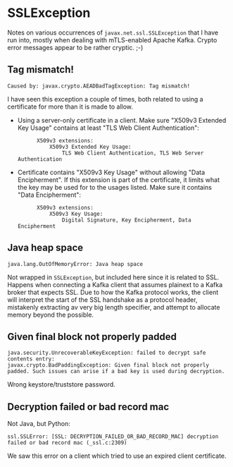 # SSLException

Notes on various occurrences of `javax.net.ssl.SSLException` that I
have run into, mostly when dealing with mTLS-enabled Apache Kafka.
Crypto error messages appear to be rather cryptic. ;-)

## Tag mismatch!

```text
Caused by: javax.crypto.AEADBadTagException: Tag mismatch!
```

I have seen this exception a couple of times, both related to using a
certificate for more than it is made to allow.

* Using a server-only certificate in a client. Make sure "X509v3
  Extended Key Usage" contains at least "TLS Web Client
  Authentication":

  ```text
        X509v3 extensions:
            X509v3 Extended Key Usage: 
                TLS Web Client Authentication, TLS Web Server Authentication
  ```
  
* Certificate contains "X509v3 Key Usage" without allowing "Data
  Encipherment". If this extension is part of the certificate, it
  limits what the key may be used for to the usages listed. Make sure
  it contains "Data Encipherment":

  ```text
        X509v3 extensions:
            X509v3 Key Usage: 
                Digital Signature, Key Encipherment, Data Encipherment
  ```

## Java heap space

```text
java.lang.OutOfMemoryError: Java heap space
```

Not wrapped in `SSLException`, but included here since it is related
to SSL. Happens when connecting a Kafka client that assumes plainext
to a Kafka broker that expects SSL. Due to how the Kafka protocol
works, the client will interpret the start of the SSL handshake as a
protocol header, mistakenly extracting av very big length specifier,
and attempt to allocate memory beyond the possible.

## Given final block not properly padded

```text
java.security.UnrecoverableKeyException: failed to decrypt safe contents entry:
javax.crypto.BadPaddingException: Given final block not properly padded. Such issues can arise if a bad key is used during decryption.
```

Wrong keystore/truststore password.

## Decryption failed or bad record mac

Not Java, but Python:

```text
ssl.SSLError: [SSL: DECRYPTION_FAILED_OR_BAD_RECORD_MAC] decryption failed or bad record mac (_ssl.c:2309)
```

We saw this error on a client which tried to use an expired client
certificate.
